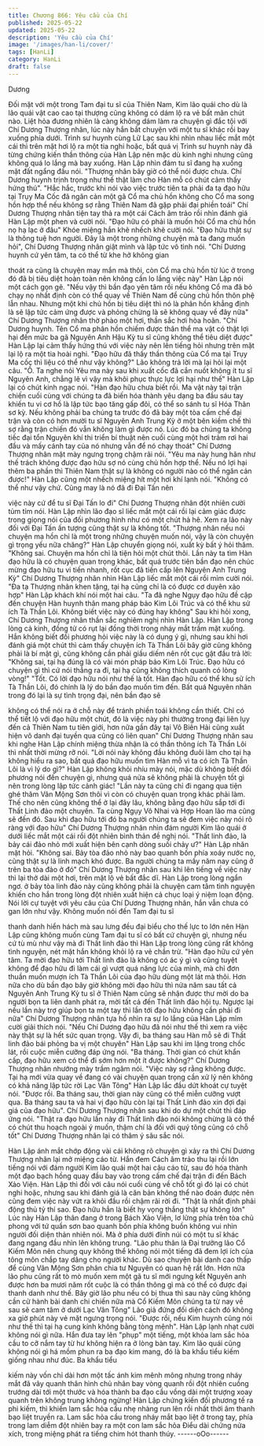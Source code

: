 ```yaml
---
title: Chương 866: Yêu cầu của Chí
published: 2025-05-22
updated: 2025-05-22
description: 'Yêu cầu của Chí'
image: '/images/han-li/cover/'
tags: [HanLi]
category: HanLi
draft: false
---
```


Dương

Đối mặt với một trong Tam đại tu sĩ của Thiên Nam, Kim lão quái
cho dù là lão quái vật cao cao tại thượng cũng không có dám lộ ra
vẻ bất mãn chút nào. Liệt hỏa đương nhiên là càng không dám
làm ra chuyện gì đắc tội với Chí Dương Thượng nhân, lúc này
hắn bắt chuyện với một tu sĩ khác rồi bay xuống phía dưới.
Trình sư huynh cùng Lữ Lạc sau khi nhìn nhau liếc mắt một cái thì
trên mặt hơi lộ ra một tia nghi hoặc, bất quá vị Trình sư huynh này
đã từng chứng kiến thần thông của Hàn Lập nên mặc dù kinh
nghi nhưng cũng không quá lo lắng mà bay xuống.
Hàn Lập nhìn đám tu sĩ đang hạ xuống mặt đất ngẩng đầu nói.
"Thượng nhân bây giờ có thể nói được chưa. Chí Dương huynh
trịnh trọng như thế thật làm cho Hàn mỗ có chút cảm thấy hứng
thú".
"Hắc hắc, trước khi nói vào việc trước tiên ta phải đa tạ đạo hữu
tại Trụy Ma Cốc đã ngăn cản một gã Cổ ma chủ hồn không cho
Cổ ma song hồn hợp thể nếu không sợ rằng Thiên Nam đã gặp
phải đại phiền toái" Chí Dương Thượng nhân tiện tay thả ra một
cái Cách âm trảo rồi nhìn đánh giá Hàn Lập một phen và cười nói.
"Đạo hữu có phải là muốn hỏi Cổ ma chủ hồn nọ hạ lạc ở đâu"
Khóe miệng hắn khẽ nhếch khẽ cười nói.
"Đạo hữu thật sự là thông tuệ hơn người. Đây là một trong những
chuyện mà ta đang muốn hỏi", Chí Dương Thượng nhân giật
mình và lập tức vô tình nói.
"Chí Dương huynh cứ yên tâm, ta có thể từ khe hở không gian

thoát ra cũng là chuyện may mắn mà thôi, còn Cổ ma chủ hồn từ
lúc ở trong đó đã bị tiêu diệt hoàn toàn nên không cần lo lắng việc
này" Hàn Lập nói một cách gọn gẽ.
"Nếu vậy thì bần đạo yên tâm rồi nếu không Cổ ma đã bỏ chạy nọ
nhất định còn có thể quay về Thiên Nam để cùng chủ hồn thôn
phệ lẫn nhau. Nhưng một khi chủ hồn bị tiêu diệt thì nó là phân
hồn khẳng định là sẽ lập tức cảm ứng được và phỏng chừng là sẽ
không quay về đây nữa" Chí Dương Thượng nhân thờ phào một
hơi, thần sắc hơi hòa hoãn.
"Chí Dương huynh. Tên Cổ ma phân hồn chiếm được thân thể ma
vật có thật lợi hại đến mức ba gã Nguyên Anh Hậu Kỳ tu sĩ cũng
không thể tiêu diệt được" Hàn Lập lại cảm thấy hứng thú với việc
này nên lên tiếng hỏi nhưng trên mặt lại lộ ra một tia hoài nghi.
"Đạo hữu đã thấy thần thông của Cổ ma tại Trụy Ma cốc thì liệu
có thể như vậy không?" Lão không trả lời mà lại hỏi lại một câu.
"Ồ. Ta nghe nói Yêu ma này sau khi xuất cốc đã cắn nuốt không ít
tu sĩ Nguyên Anh, chẳng lẽ vì vậy mà khôi phục thực lực lợi hại
như thế" Hàn Lập lại có chút kinh ngạc nói.
"Hàn đạo hữu chưa biết rồi. Ma vật này tại trận chiến cuối cùng
với chúng ta đã biến hóa thành yêu dạng ba đầu sáu tay khiến tu
vi cơ hồ là lập tức bạo tăng gấp đôi, có thể so sánh tu sĩ Hóa
Thân sơ kỳ. Nếu không phải ba chúng ta trước đó đã bày một tòa
cấm chế đại trận và còn có hơn mười tu sĩ Nguyên Anh Trung Kỳ
ở một bên kiềm chế thì sợ rằng trận chiến đó vẫn không làm gì
được nó. Lúc đó ba chúng ta không tiếc đại tổn Nguyên khí thi
triển bí thuật nên cuối cùng một hơi trảm rơi hai đầu và mấy cánh
tay của nó nhưng vẫn để nó chạy thoát" Chí Dương Thượng nhân
mặt mày ngưng trọng chậm rãi nói.
"Yêu ma này hung hãn như thế trách không được đạo hữu sợ nó
cùng chủ hồn hợp thể. Nếu nó lợi hại thêm ba phần thì Thiên Nam
thật sự là không có người nào có thể ngăn cản được!" Hàn Lập
cũng một nhếch miệng hít một hơi khí lạnh nói.
"Không có thể như vậy chứ. Cũng may là nó đã đi Đại Tấn nên

việc này cứ để tu sĩ Đại Tấn lo đi" Chí Dương Thượng nhân đột
nhiên cười tủm tỉm nói.
Hàn Lập nhìn lão đạo sĩ liếc mắt một cái rồi lại cảm giác được
trong giọng nói của đối phương hình như có một chút hả hê. Xem
ra lão này đối với Đại Tấn ấn tượng cũng thật sự là không tốt.
"Thượng nhân nếu nói chuyện ma hồn chỉ là một trong những
chuyện muốn nói, vậy là còn chuyện gì trọng yếu nữa chăng?"
Hàn Lập chuyển giọng nói, xuất kỳ bất ý hỏi thăm.
"Không sai. Chuyện ma hồn chỉ là tiện hỏi một chút thôi. Lần này
ta tìm Hàn đạo hữu là có chuyện quan trọng khác, bất quá trước
tiên bần đạo nên chúc mừng đạo hữu tu vi tiến nhanh, rốt cục đã
tiến cấp lên Nguyên Anh Trung Kỳ" Chí Dương Thượng nhân
nhìn Hàn Lập liếc mắt một cái rồi mỉm cười nói.
"Đa tạ Thượng nhân khen tặng, tại hạ cũng chỉ là có được cơ
duyên xảo hợp" Hàn Lập khách khí nói một hai câu.
"Ta đã nghe Ngụy đạo hữu đề cập đến chuyện Hàn huynh thân
mang pháp bảo Kim Lôi Trúc và có thể khu sử ích Tà Thần Lôi.
Không biết việc này có đúng hay không" Sau khi hỏi xong, Chí
Dương Thượng nhân thần sắc nghiêm nghị nhìn Hàn Lập.
Hàn Lập trong lòng cả kinh, đồng tử có rụt lại đồng thời trong
nháy mắt trầm mặt xuống.
Hắn không biết đối phương hỏi việc này là có dụng ý gì, nhưng
sau khi hơi đánh giá một chút thì cảm thấy chuyện ích Tà Thần
Lôi bây giờ cũng không phải là bí mật gì, cũng không cần phải
giấu diếm nên rốt cục gật đầu trả lời:
"Không sai, tại hạ đúng là có vài món pháp bảo Kim Lôi Trúc. Đạo
hữu có chuyện gì thì cứ nói thẳng ra đi, tại hạ cũng không thích
quanh có lòng vòng!"
"Tốt. Có lời đạo hữu nói như thế là tốt. Hàn đạo hữu có thể khu sử
ích Tà Thần Lôi, đó chính là lý do bần đạo muốn tìm đến. Bất quá
Nguyên nhân trong đó lại là sự tình trọng đại, nên bần đạo sẽ

không có thể nói ra ở chỗ này để tránh phiền toái không cần thiết.
Chỉ có thể tiết lộ với đạo hữu một chút, đó là việc này phi thường
trong đại liên lụy đến cả Thiên Nam tu tiên giới, hơn nữa gần đây
tại Vô Biên Hải cũng xuất hiện vô danh đại tuyền qua cũng có liên
quan" Chí Dương Thượng nhân sau khi nghe Hàn Lập chính
miệng thừa nhận là có thần thông ích Tà Thần Lôi thì nhất thời
mừng rỡ nói.
"Lời nói này không đầu không đuôi làm cho tại hạ không hiểu ra
sao, bất quá đạo hữu muốn tìm Hàn mỗ vì ta có ích Tà Thần Lôi
là vì lý do gì?" Hàn Lập không khỏi nhíu mày nói, mặc dù không
biết đối phương nói đến chuyện gì, nhưng quá nửa sẽ không phải
là chuyện tốt gì nên trong lòng lập tức cảnh giác!
"Lần này ta cũng chỉ đi ngang qua tiện ghé thăm Vân Mộng Sơn
thôi vì còn có chuyện quan trọng khác phải làm. Thế cho nên
cũng không thể ở lại đây lâu, không bằng đạo hữu sắp tới đi Thất
Linh đảo một chuyến. Ta cùng Ngụy Vô Nhai và Hợp Hoan lão ma
cũng sẽ đến đó. Sau khi đạo hữu tới đó ba người chúng ta sẽ đem
việc này nói rõ ràng với đạo hữu" Chí Dương Thượng nhân nhìn
đám người Kim lão quái ở dưới liếc mắt một cái rồi đột nhiên bình
thản đề nghị nói.
"Thất linh đảo, là bảy cái đảo nhỏ mới xuất hiện bên cạnh dòng
suối chảy ư?"
Hàn Lập nhăn mặt hỏi.
"Không sai. Bảy tòa đảo nhỏ này bao quanh bốn phía xoáy nước
nọ, cũng thật sự là linh mạch khó được. Ba người chúng ta mấy
năm nay cũng ở trên ba tòa đảo ở đó" Chí Dương Thượng nhân
sau khi lên tiếng về việc này thì lại thở dài một hơi, trên mặt lộ vẻ
bất đắc dĩ.
Hàn Lập trong lòng ngẩn ngơ. ở bảy tòa linh đảo này cũng không
phải là chuyện cam tâm tình nguyện khiến cho hắn trong lòng đột
nhiên xuất hiện cả chục loại ý niệm loạn động.
Nói lời cự tuyệt với yêu câu của Chí Dương Thượng nhân, hắn
vẫn chưa có gan lớn như vậy. Không muốn nói đến Tam đại tu sĩ

thanh danh hiển hách mà sau lưng đều đại biểu cho thế lực to lớn
nên Hàn Lập cũng không muốn cùng Tam đại tu sĩ có bất cứ
chuyện gì, nhưng nếu cứ tù mù như vậy mà đi Thất linh đảo thì
Hàn Lập trong lòng cũng rất không tình nguyện, nét mặt hắn
không khỏi lộ ra vẻ chần trừ.
"Hàn đạo hữu cứ yên tâm. Ta mời đạo hữu tới Thất linh đảo là
không có ác ý gì và cũng tuyệt không để đạo hữu đi làm cái gì
vượt quá năng lực của mình, mà chỉ đơn thuần muốn mượn ích
Tà Thần Lôi của đạo hữu dùng một lát mà thôi. Hơn nữa cho dù
bần đạo bây giờ không mời đạo hữu thì nửa năm sau tất cả
Nguyên Anh Trung Kỳ tu sĩ ở Thiên Nam cũng sẽ nhận được thư
mời do ba người bọn ta liên danh phát ra, mời tất cả đến Thất linh
đảo hội tụ. Ngược lại nếu lần này trợ giúp bọn ta một tay thì lần tới
đạo hữu không cần phải đi nữa" Chí Dương Thượng nhân tựa hồ
nhìn ra sự lo lắng của Hàn Lập mỉm cười giải thích nói.
"Nếu Chí Dương đạo hữu đã nói như thế thì xem ra việc này thật
sự là hết sức quan trọng. Vậy đi, ba tháng sau Hàn mỗ sẽ đi Thất
linh đảo bái phỏng ba vị một chuyên" Hàn Lập sau khi im lặng
trong chốc lát, rồi cuộc miễn cưỡng đáp ứng nói.
"Ba tháng. Thời gian có chút khẩn cấp, đạo hữu xem có thể đi
sớm hơn một ít được không?" Chí Dương Thượng nhân nhướng
mày trầm ngâm nói.
"Việc này sợ rằng không được. Tại hạ mới vừa quay về đang có
vài chuyện quan trọng cần xử lý nên không có khả năng lập tức
rời Lạc Vân Tông" Hàn Lập lắc đầu dứt khoát cự tuyệt nói.
"Được rồi. Ba tháng sau, thời gian này cũng có thể miễn cưỡng
vượt qua. Ba tháng sau ta và hai vị đạo hữu còn lại tại Thất Linh
đảo xin đợi đại giá của đạo hữu".
Chí Dương Thượng nhân sau khi do dự một chút thì đáp ứng nói.
"Thật ra đạo hữu lần này đi Thất linh đảo nói không chừng là có
thể có chút thu hoạch ngoài ý muốn, thậm chí là đối với quý tông
cũng có chỗ tốt" Chí Dương Thượng nhân lại có thâm ý sâu sắc
nói.

Hàn Lập ánh mắt chớp động vài cái không rõ chuyện gì xảy ra thì
Chí Dương Thượng nhân lại mở miệng cáo từ.
Hắn đem Cách âm trảo thu lại rồi lớn tiếng nói với đám người Kim
lão quái một hai câu cáo từ, sau đó hóa thành một đạo bạch hồng
quay đầu bay vào trong cấm chế đại trận đi đến Bách Xảo Viện.
Hàn Lập thì đối với câu nói cuối cùng về chỗ tốt gì đó lại có chút
nghi hoặc, nhưng sau khi đánh giá là căn bản không thể nào đoán
được nên cũng đem việc này vứt ra khỏi đầu rồi chậm rãi rời đi.
"Thật là nhất định phải động thủ tỷ thí sao. Đạo hữu hẳn là biết hy
vọng thắng thật sự không lớn" Lúc này Hàn Lập thân đang ở trong
Bách Xảo Viện, lơ lửng phía trên tòa chủ phong với tứ quần sơn
bao quanh bốn phía không buồn không vui nhìn người đối diện
thản nhiên nói. Mà ở phía dưới đỉnh núi có một tu sĩ khác đang
ngang đầu nhìn lên không trung.
"Lão phu thân là Đại trưởng lão Cổ Kiếm Môn nên chung quy
không thể không nói một tiếng đã đem lợi ích của tông môn chắp
tay dâng cho người khác. Dù sao chuyện bài danh cao thấp để
cùng Vân Mộng Sơn phân chia tư Nguyên có quan hệ rất lớn.
Hơn nữa lão phu cũng rất tò mò muốn xem một gã tu sĩ mới
ngưng kết Nguyên anh được hơn ba mươi năm rốt cuộc là có thần
thông gì mà có thể có được đại thanh danh như thế. Bây giờ lão
phu nếu có bị thua thì sau này cũng không cần cử hành bài danh
chi chiến nữa mà Cổ Kiếm Môn chúng ta từ nay về sau sẽ cam
tâm ở dưới Lạc Vân Tông" Lão giả đứng đối diện cách đó không
xa giờ phút này vẻ mặt ngưng trọng nói.
"Được rồi, nếu Kim huynh cũng nói như thế thì tại hạ cung kính
không bằng tòng mệnh".
Hàn Lập lạnh nhạt cười không nói gì nữa. Hắn đưa tay lên "phụp"
một tiếng, một khỏa lam sắc hỏa cầu to cỡ nắm tay từ hư không
hiện ra ở lòng bàn tay.
Kim lão quái cũng không nói gì há mồm phun ra ba đạo kim
mang, đó là ba khẩu tiểu kiếm giống nhau như đúc. Ba khẩu tiểu

kiếm này vốn chỉ dài hơn một tấc ánh kim mênh mông nhưng
trong nháy mắt đã vây quanh thân hình chủ nhân bay vòng quanh
rồi đột nhiên cuồng trướng dài tới một thước và hóa thành ba đạo
cầu vồng dài một trượng xoay quanh trên không trung không
ngừng!
Hàn Lập chứng kiến đối phương tế ra phi kiếm, thì khiến lam sắc
hỏa cầu nhẹ nhàng run lên rồi nhất thời âm thanh bạo liệt truyền
ra. Lam sắc hỏa cầu trong nháy mắt bạo liệt ở trong tay, phía
trong lam diễm đột nhiên bay ra một con lam sắc hỏa Điểu dài
chửng nửa xích, trong miệng phát ra tiếng chim hót thanh thúy.
------oOo------
